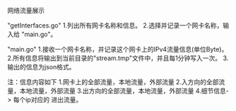 网络流量展示

"getInterfaces.go"
1.列出所有网卡名称和信息。
2.选择并记录一个网卡名称，输入给 "main.go"。


"main.go"
1.接收一个网卡名称，并记录这个网卡上的IPv4流量信息(单位Byte)。
2.所有信息将输出到当前目录的"stream.tmp"文件中，并且每1分钟写入一次。
3.输出的信息为json格式。

注：信息内容如下
1.网卡上的全部流量，本地流量，外部流量
2.入方向的全部流量，本地流量，外部流量
3.出方向的全部流量，本地流量，外部流量
4.细节信息-> 每个ip对应的 进出流量。